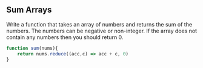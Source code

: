 ## Sum Arrays

Write a function that takes an array of numbers and returns the sum of the numbers. The numbers can be negative or non-integer. If the array does not contain any numbers then you should return 0.

```javascript
function sum(nums){
    return nums.reduce((acc,c) => acc + c, 0)
}
```

